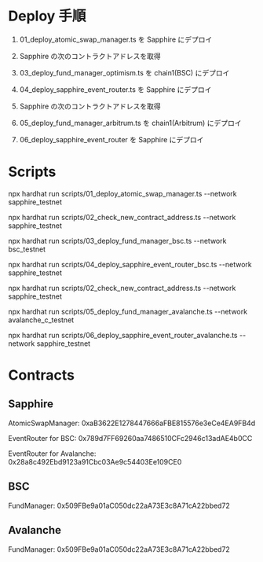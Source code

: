 # Deploy 手順

1. 01_deploy_atomic_swap_manager.ts を Sapphire にデプロイ

2. Sapphire の次のコントラクトアドレスを取得
3. 03_deploy_fund_manager_optimism.ts を chain1(BSC) にデプロイ
4. 04_deploy_sapphire_event_router.ts を Sapphire にデプロイ

5. Sapphire の次のコントラクトアドレスを取得
6. 05_deploy_fund_manager_arbitrum.ts を chain1(Arbitrum) にデプロイ
7. 06_deploy_sapphire_event_router を Sapphire にデプロイ

# Scripts

npx hardhat run scripts/01_deploy_atomic_swap_manager.ts --network sapphire_testnet

npx hardhat run scripts/02_check_new_contract_address.ts --network sapphire_testnet

npx hardhat run scripts/03_deploy_fund_manager_bsc.ts --network bsc_testnet

npx hardhat run scripts/04_deploy_sapphire_event_router_bsc.ts --network sapphire_testnet

npx hardhat run scripts/02_check_new_contract_address.ts --network sapphire_testnet

npx hardhat run scripts/05_deploy_fund_manager_avalanche.ts --network avalanche_c_testnet

npx hardhat run scripts/06_deploy_sapphire_event_router_avalanche.ts --network sapphire_testnet

# Contracts

## Sapphire

AtomicSwapManager: 0xaB3622E1278447666aFBE815576e3eCe4EA9FB4d

EventRouter for BSC: 0x789d7FF69260aa7486510CFc2946c13adAE4b0CC

EventRouter for Avalanche: 0x28a8c492Ebd9123a91Cbc03Ae9c54403Ee109CE0

## BSC

FundManager: 0x509FBe9a01aC050dc22aA73E3c8A71cA22bbed72

## Avalanche

FundManager: 0x509FBe9a01aC050dc22aA73E3c8A71cA22bbed72
